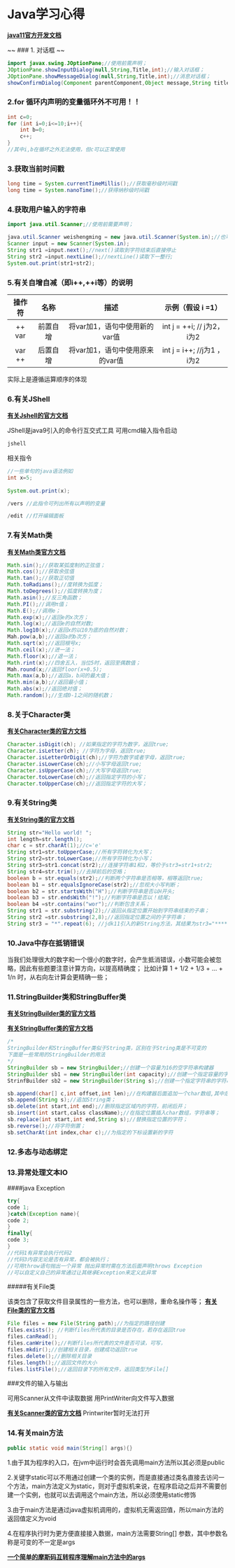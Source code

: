 # Java学习心得

**[java11官方开发文档](https://docs.oracle.com/javase/11)**

~~ ### 1. 对话框 ~~

```java
import javax.swing.JOptionPane;//使用前需声明；
JOptionPane.showInputDialog(null,String,Title,int);//输入对话框；
JOptionPane.showMessageDialog(null,String,Title,int);//消息对话框；
showConfirmDialog(Component parentComponent,Object message,String title,int optionType,int messageType, Icon icon);//选择对话框；
``` 

 ### 2.for 循环内声明的变量循环外不可用！！
 ```java
 int c=0;
 for (int i=0;i<=10;i++){
     int b=0;
     c++;
}
//其中i,b在循坏之外无法使用，但c可以正常使用
```

### 3.获取当前时间戳

```java
long time = System.currentTimeMillis();//获取毫秒级时间戳
long time = System.nanoTime();//获得纳秒级时间戳
```

### 4.获取用户输入的字符串
```java
import java.util.Scanner;//使用前需要声明；

java.util.Scanner weishengming = new java.util.Scanner(System.in);//也可以将Scanner替换为java.util.Scanner
Scanner input = new Scanner(System.in);
String str1 =input.next();//next()读取到字符结束后直接停止
String str2 =input.nextLine();//nextLine()读取下一整行;
System.out.print(str1+str2);
```

### 5.有关自增自减（即i++,++i等）的说明

| 操作符 |   名称   |              描述               |      示例（假设 i =1）      |
| :----: | :------: | :-----------------------------: | :-------------------------: |
| ++ var | 前置自增 |  将var加1，语句中使用新的var值  | int j = ++i;  // j为2，i为2 |
| var ++ | 后置自增 | 将var加1，语句中使用原来的var值 | int  j = i++; //j为1 ，i为2 |


实际上是遵循运算顺序的体现

### 6.有关JShell

**[有关Jshell的官方文档](https://docs.oracle.com/en/java/javase/11/jshell)**

JShell是java9引入的命令行互交式工具 可用cmd输入指令启动
```sh
jshell
```
相关指令
```java
//一些单句的java语法例如
int x=5;
 
System.out.print(x);

/vers //此指令可列出所有以声明的变量

/edit //打开编辑面板

```


### 7.有关Math类

**[有关Math类官方文档](https://docs.oracle.com/en/java/javase/11/docs/api/java.base/java/lang/Math.html)**

```java
Math.sin();//获取某弧度制的正弦值；
Math.cos();//获取余弦值
Math.tan();//获取正切值
Math.toRadians();//度转换为弧度；
Math.toDegrees();//弧度转换为度；
Math.asin();//反三角函数；
Math.PI();//调用π值；
Math.E();//调用e；
Math.exp(x);//返回e的x次方；
Math.log(x);//返回e的自然对数;
Math.log10(x);//返回x的以10为底的自然对数；
Mah.pow(a,b);//返回a的b次方；
Math.sqrt(x);//返回根号x;
Math.ceil(x);//进一法；
Math.floor(x);//退一法；
Math.rint(x);//四舍五入，当位5时，返回至偶数值；
Mah.round(x;//返回floor(x+0.5);
Math.max(a,b);//返回a，b间的最大值；
Math.min(a,b);//返回最小值；
Math.abs(x);//返回绝对值；
Math.random();//生成0-1之间的随机数；
```

### 8.关于Character类

**[有关Character类的官方文档](https://docs.oracle.com/en/java/javase/11/docs/api/java.base/java/lang/Character.html)**

```java
Character.isDigit(ch); //如果指定的字符为数字，返回true;
Character.isLetter(ch); //字符为字母，返回true;
Character.isLetterOrDigit(ch);//字符为数字或者字母，返回true;
Character.isLowerCase(ch);//小写字母返回true;
Character.isUpperCase(ch);//大写字母返回true;
Character.toLowerCase(ch);//返回指定字符的小写；
Character.toUpperCase(ch);//返回指定字符的大写；
```
### 9.有关String类

**[有关String类的官方文档](https://docs.oracle.com/en/java/javase/18/docs/api/java.base/java/lang/String.html)**

```java
String str="Hello world! ";
int length=str.length();
char c = str.charAt(1);//c='e'
String str1=str.toUpperCase;//所有字符转化为大写；
String str2=str.toLowerCase;//所有字符转化为小写；
String str3=str1.concat(str2);//连接字符串1和2，等价于str3=str1+str2;
String str4=str.trim();//去掉前后的空格；
boolean b = str.equals(str2);//判断两个字符串是否相等，相等返回true;
boolean b1 = str.equalsIgnoreCase(str2);//忽视大小写判断；
boolean b2 = str.startsWith("H");//判断字符串是否以H开头;
boolean b3 = str.endsWith("!");//判断字符串是否以！结尾;
boolean b4 =str.contains("wor");//判断包含关系；
String str1 = str.substring(2);//返回从指定位置开始到字符串结束的子串；
String str2 =str.substring(2,8);//返回指定位置之间的子字符串；
String str3 = "*".repeat(6); //jdk11引入的新String方法，其结果为str3="******";
```

### 10.Java中存在抵销错误

当我们处理很大的数字和一个很小的数字时，会产生抵消错误，小数可能会被忽略，因此有些题要注意计算方向，以提高精确度；
比如计算
1 + 1/2 + 1/3 + ... + 1/n
时，从右向左计算会更精确一些；

### 11.StringBuilder类和StringBuffer类

**[有关StringBuilder类的官方文档](https://docs.oracle.com/en/java/javase/18/docs/api/java.base/java/lang/StringBuilder.html)**

**[有关StringBuffer类的官方文档](https://docs.oracle.com/en/java/javase/18/docs/api/java.base/java/lang/StringBuffer.html)**
```java
/*
StringBuilder和StringBuffer类似于String类，区别在于String类是不可变的
下面是一些常用的StringBuilder的用法
*/
StringBuilder sb = new StringBuilder;//创建一个容量为16的空字符串构建器
StringBuilder sb1 = new StringBuilder(int capacity);//创建一个指定容量的字符串构建器；
StrinfBuilder sb2 = new StringBuilder(String s);//创建一个指定字符串的字符串构建器；

sb.append(char[] c,int offset,int len);//在构建器后面追加一个char数组,其中后两项参数可为空；
sb.append(String s);//追加String类；
sb.delete(int start,int end);//删除指定区域内的字符，前闭后开；
sb.insert(int start,calss className);//在指定位置插入char数组，字符串等；
sb.replace(int start,int end,String s);//替换指定位置的字符；
sb.reverse();//将字符倒置；
sb.setCharAt(int index,char c);//为指定的下标设置新的字符
```
### 12.多态与动态绑定
### 13.异常处理文本IO

####java Exception
```java
try{
code 1;
}catch(Exception name){
code 2;
}
finally{
code 3;
}
//代码1有异常会执行代码2
//代码3内容无论是否有异常，都会被执行；
//可用throw语句抛出一个异常 抛出异常时需在方法后面声明throws Exception
//可以自定义自己的异常通过让其继承Exception来定义此异常
```
#####有关File类

该类包含了获取文件目录属性的一些方法，也可以删除，重命名操作等；
**[有关File类的官方文档](https://docs.oracle.com/en/java/javase/11/docs/api/java.base/java/io/File.html)**
```java
File files = new File(String path);//为指定的路径创建
files.exists(); //判断files所代表的目录是否存在，若存在返回true
files.canRead();
files.canWrite();//判断files所代表的文件是否可读，可写，
files.mkdir();//创建相关目录，创建成功返回true
files.delete();//删除相关目录
files.length();//返回文件的大小
files.listFile();//返回目录下的所有文件，返回类型为File[]
```

###文件的输入与输出

可用Scanner从文件中读取数据
用PrintWriter向文件写入数据

**[有关Scanner类的官方文档](https://docs.oracle.com/en/java/javase/11/docs/api/java.base/java/util/Scanner.html)**
Printwriter暂时无法打开

### 14.有关main方法
 ```java
 public static void main(String[] args){}
 ```
  1.由于其为程序的入口，在jvm中运行时会首先调用main方法所以其必须是public
  
  2.关键字static可以不用通过创建一个类的实例，而是直接通过类名直接去访问一个方法，main方法定义为static，则对于虚拟机来说，在程序启动之后并不需要创建一个实例，也就可以去调用这个main方法，所以必须使用static修饰
  
  3.由于main方法是通过java虚拟机调用的，虚拟机无需返回值，所以main方法的返回值定义为void
  
  4.在程序执行时为更方便直接接入数据，main方法需要String[] 参数，其中参数名称是可变的不一定是args
 
 **[一个简单的摩斯码互转程序理解main方法中的args](https://github.com/EMO-Errors/learn-documents/blob/main/JAVA%20Code/getMorse/MorseMain.java)**
